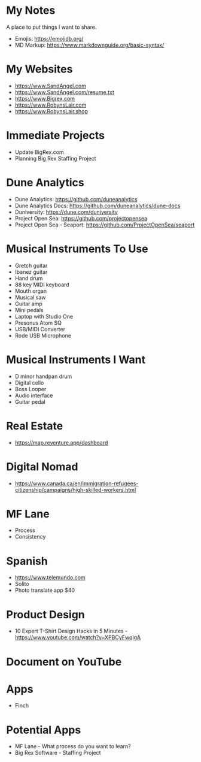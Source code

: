 # My Notes

A place to put things I want to share.

- Emojis: https://emojidb.org/
- MD Markup: https://www.markdownguide.org/basic-syntax/


# My Websites
- https://www.SandAngel.com
- https://www.SandAngel.com/resume.txt
- https://www.Bigrex.com
- https://www.RobynsLair.com
- https://www.RobynsLair.shop

# Immediate Projects
- Update BigRex.com
- Planning Big Rex Staffing Project

# Dune Analytics
- Dune Analytics: https://github.com/duneanalytics
- Dune Analytics Docs: https://github.com/duneanalytics/dune-docs
- Duniversity: https://dune.com/duniversity
- Project Open Sea: https://github.com/projectopensea
- Project Open Sea - Seaport: https://github.com/ProjectOpenSea/seaport
  
# Musical Instruments To Use
- Gretch guitar
- Ibanez guitar
- Hand drum
- 88 key MIDI keyboard
- Mouth organ
- Musical saw
- Guitar amp
- Mini pedals
- Laptop with Studio One
- Presonus Atom SQ
- USB/MIDI Converter
- Rode USB Microphone

# Musical Instruments I Want
- D minor handpan drum
- Digital cello
- Boss Looper
- Audio interface
- Guitar pedal

# Real Estate
- https://map.reventure.app/dashboard

# Digital Nomad
- https://www.canada.ca/en/immigration-refugees-citizenship/campaigns/high-skilled-workers.html

# MF Lane
- Process
- Consistency

# Spanish
- https://www.telemundo.com
- Solito
- Photo translate app $40

# Product Design
- 10 Expert T-Shirt Design Hacks in 5 Minutes - https://www.youtube.com/watch?v=XPBCyFwqIgA

# Document on YouTube

# Apps
- Finch

# Potential Apps
- MF Lane - What process do you want to learn?
- Big Rex Software - Staffing Project
